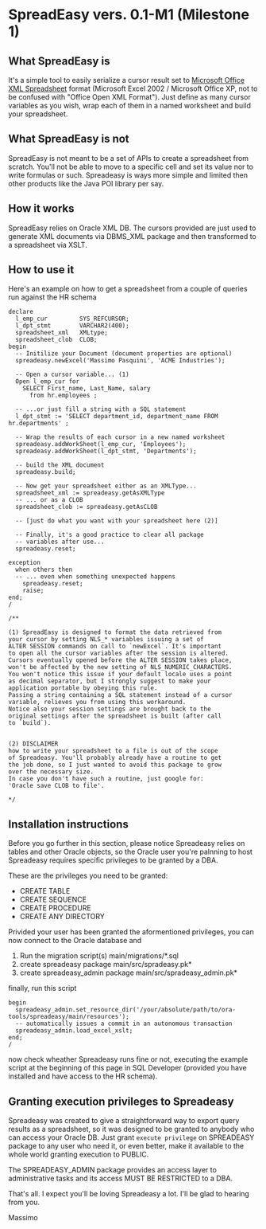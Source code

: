 # SpreadEasy vers. 0.1-M1 (Milestone 1)


## What SpreadEasy is
It's a simple tool to easily serialize a cursor result set to [Microsoft Office XML Spreadsheet](https://en.wikipedia.org/wiki/Microsoft_Office_XML_formats) format (Microsoft Excel 2002 / Microsoft Office XP, not to be confused with "Office Open XML Format").
Just define as many cursor variables as you wish, wrap each of them in a named worksheet and build your spreadsheet.


## What SpreadEasy is not
SpreadEasy is not meant to be a set of APIs to create a spreadsheet from scratch. You'll not be able to
move to a specific cell and set its value nor to write formulas or such. Spreadeasy is ways more simple and limited then other products like the Java POI library per say.


## How it works
SpreadEasy relies on Oracle XML DB. The cursors provided are just used to generate XML documents
via DBMS_XML package and then transformed to a spreadsheet via XSLT.


## How to use it
Here's an example on how to get a spreadsheet from a couple of queries run against the HR schema

```
declare
  l_emp_cur         SYS_REFCURSOR;
  l_dpt_stmt        VARCHAR2(400);
  spreadsheet_xml   XMLtype;
  spreadsheet_clob  CLOB;
begin
  -- Initilize your Document (document properties are optional)
  spreadeasy.newExcel('Massimo Pasquini', 'ACME Industries'); 

  -- Open a cursor variable... (1)
  Open l_emp_cur for 
    SELECT First_name, Last_Name, salary 
      from hr.employees ;

  -- ...or just fill a string with a SQL statement
  l_dpt_stmt := 'SELECT department_id, department_name FROM hr.departments' ;

  -- Wrap the results of each cursor in a new named worksheet
  spreadeasy.addWorkSheet(l_emp_cur, 'Employees'); 
  spreadeasy.addWorkSheet(l_dpt_stmt, 'Departments');

  -- build the XML document
  spreadeasy.build; 

  -- Now get your spreadsheet either as an XMLType...
  spreadsheet_xml := spreadeasy.getAsXMLType  
  -- ... or as a CLOB
  spreadsheet_clob := spreadeasy.getAsCLOB  

  -- [just do what you want with your spreadsheet here (2)]
  
  -- Finally, it's a good practice to clear all package
  -- variables after use...
  spreadeasy.reset;

exception
  when others then
  -- ... even when something unexpected happens
    spreadeasy.reset;
    raise;
end;
/

/**

(1) SpreadEasy is designed to format the data retrieved from
your cursor by setting NLS_* variables issuing a set of
ALTER SESSION commands on call to `newExcel`. It's important
to open all the cursor variables after the session is altered.
Cursors eventually opened before the ALTER SESSION takes place,
won't be affected by the new setting of NLS_NUMERIC_CHARACTERS.
You won't notice this issue if your default locale uses a point
as decimal separator, but I strongly suggest to make your 
application portable by obeying this rule.
Passing a string containing a SQL statement instead of a cursor
variable, relieves you from using this workaround.
Notice also your session settings are brought back to the 
original settings after the spreadsheet is built (after call
to `build`).


(2) DISCLAIMER 
how to write your spreadsheet to a file is out of the scope
of Spreadeasy. You'll probably already have a routine to get
the job done, so I just wanted to avoid this package to grow
over the necessary size.
In case you don't have such a routine, just google for:
'Oracle save CLOB to file'.

*/
```


## Installation instructions
Before you go further in this section, please notice Spreadeasy relies on tables and other Oracle objects, so the Oracle user you're palnning to host Spreadeasy requires specific privileges to be granted by a DBA.

These are the privileges you need to be granted:
- CREATE TABLE
- CREATE SEQUENCE
- CREATE PROCEDURE
- CREATE ANY DIRECTORY

Privided your user has been granted the aformentioned privileges, you can now connect to the Oracle database and

1. Run the migration script(s)        main/migrations/*.sql
2. create spreadeasy package          main/src/spradeasy.pk*
3. create spreadeasy_admin package    main/src/spradeasy_admin.pk*

finally, run this script

```
begin
  spreadeasy_admin.set_resource_dir('/your/absolute/path/to/ora-tools/spreadeasy/main/resources');
  -- automatically issues a commit in an autonomous transaction
  spreadeasy_admin.load_excel_xslt; 
end;
/
```

now check wheather Spreadeasy runs fine or not, executing the example script at the beginning of this page in SQL Developer (provided you have installed and have access to the HR schema).


## Granting execution privileges to Spreadeasy
Spreadeasy was created to give a straightforward way to export query results as a spreadsheet, so it was designed to be granted to anybody who can access your Oracle DB. Just grant `execute privilege` on SPREADEASY package to any user who need it, or even better, make it available to the whole world granting execution to PUBLIC. 

The SPREADEASY_ADMIN package provides an access layer to administrative tasks and its access MUST BE RESTRICTED to a DBA.


That's all. I expect you'll be loving Spreadeasy a lot. I'll be glad to hearing from you.



Massimo

